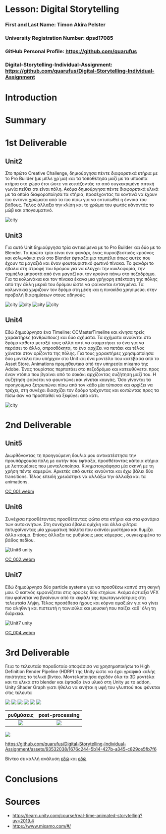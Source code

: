 # Lesson: Digital Storytelling

### First and Last Name: Timon Akira Pelster
### University Registration Number: dpsd17085
### GitHub Personal Profile: https://github.com/quarufus
### Digital-Storytelling-Individual-Assignment: https://github.com/quarufus/Digital-Storytelling-Individual-Assignment

# Introduction



# Summary


# 1st Deliverable

## Unit2
Στο πρώτο Creative Challenge, δημιούργησα πέντε διαφορετικά κτήρια με το Pro Builder (με μπλε χρ´μα) και τα τοποθέτησα μαζί με τα υπόοιπα κτήρια στο χώρο έτσι ώστε να κοιτάζοντάς τα από συγκεκριμένη απτική γωνία πείθει οτι είναι πόλη. Ακόμα δημιούργησα πέντε διαφορετικά υλικά με τα οποία διαφοροποίησα τα κτήρια, προσέχοντας τα κοντινά να έχουν πιο έντονα χρώματα από τα πιο πίσω για να εντυπωθεί η έννοια του βάθους. Τελος άλλαξα την κλίση και το χρώμα του φωτός κάνοντάς το μώβ και απογευματινό.

![city](https://github.com/quarufus/Digital-Storytelling-Individual-Assignment/blob/main/dailies/Deliverable1/Unit2/Screenshot%20(4).png)

## Unit3
Για αυτό Unit δημιούργησα τρία αντικείμενα με το Pro Builder και δύο με το Blender. Τα πρώτα τρία είναι ένα φανάρι, ένας πυροσβεστικός κρούνος και κολωνάκια ενώ στο Blender έφτιαξα μια ταμπέλα όπως αυτές που έχουν τα μαγαζιά και έναν φουτουριστικό φωτινό πίνακα. Το φανάρι το έβαλα στη στροφή του δρόμου για να ελέγχει την κυκλοφορία, την ταμπέλα μπροστά από ένα μαγαζί και τον κρούνο πάνω στο πεζοδρόμιο. Για τα κολωνάκια και τον πίνακα έκανα μια γρήγορη επέκταση της πόλης από την άλλη μεριά του δρόμου ώστε να φαίνονται ενταγμένα. Τα κολωνάκια χωριζουν τον δρόμο στη μέση και η πινακίδα χρησιμεύει στην προβολή διαφημίσεων στους αδηγούς

![city](https://github.com/quarufus/Digital-Storytelling-Individual-Assignment/blob/main/dailies/Deliverable1/Unit3/Screenshot%20(5).png)
![city](https://github.com/quarufus/Digital-Storytelling-Individual-Assignment/blob/main/dailies/Deliverable1/Unit3/Screenshot%20(6).png)
![city](https://github.com/quarufus/Digital-Storytelling-Individual-Assignment/blob/main/dailies/Deliverable1/Unit3/Screenshot%20(8).png)
![city](https://github.com/quarufus/Digital-Storytelling-Individual-Assignment/blob/main/dailies/Deliverable1/Unit3/Screenshot%20(9).png)


## Unit4
Εδώ δημιούργησα ένα Timeline: CCMasterTimeline και κίνησα τρείς χαρακτήρες (ανθρώπους) και δύο οχήματα. Τα οχήματα κινούνται στο δρόμο κάθετα μεταξύ τους αλλά αντί να σταματήσει το ένα για να περάσει το άλλο, απροσδόκητα, το ένα αρχίζει να πετάει και τέλος χάνεται στον ορίζοντα της πόλης. Για τους χαρακτήρες χρησιμοποίησα δύο μοντέλα που υπήρχαν στο Unit και ένα μοντέλο που κατέβασα από το Asset Store. Animations προμηθευτικα από την υπηρεσία mixamo της Adobe. Ένας τουρίστας περπατάει στο πεζοδρόμιο και κατευθύνεται προς έναν ντόπιο που βγαίνει από το σοκάκι αρχίζοντας συζήτηση μαζί του. Η συζήτηση φαίνεται να φουντώνει και γίνεται καυγάς. Όσο γίνονται τα προηγούμνα ξετρυπώνει πίσω από τον κάδο μία τύπισσα και
αρχίζει να τρέχει, στη συνέχει διασχίζει τον δρόμο τρέχοντας και κοιτώντας προς τα πίσω σαν να προσπαθεί να ξεφύγει από κάτι.

![city](https://github.com/quarufus/Digital-Storytelling-Individual-Assignment/blob/main/dailies/Deliverable1/Unit4/Screenshot%20(10).png)

# 2nd Deliverable

## Unit5

Διωρθόνοντας τη προηγούμενη δουλιά μου αντικατέστησα την προυπάρχουσα πόλη με αυτήν που έφτιαξα, προσθέτοντας κάποια κτήρια με λεπτομέριες που μοντελοποίησα. Κινηματογράφησα μία σκηνή με τη χρήση πέντε καμερών. Αρκετές από αυτές κινούνται και έχω βάλει δύο transitions. Τέλος επειδή χρειάστηκε να αλλάξω την άλλαξα και τα animations.

[CC_001.webm](https://user-images.githubusercontent.com/93532038/235166290-f81af771-8bad-47c0-ba77-31b9d4eaefa1.webm)

## Unit6

Συνέχισα προσθέτοντας προσθέτοντας φώτα στα κτήρια και στα φανάρια των αυτοκινήτων. Στη συνέχεια έβαλα ομίχλη και άλλα φίλτρα πετυχαίνοντας μία χρωματική παλέτα που εκπνέει μυστήριο και θυμίζει άλλο κόσμο. Επίσης άλλαξα τις ρυθμίσεις μιας κάμερας , συγκεκριμένα το βάθος πεδίου.

![Unit6 unity](https://github.com/quarufus/Digital-Storytelling-Individual-Assignment/blob/main/dailies/Deliverable2/Unit6/Screenshot%20(16).png)

[CC_002.webm](https://user-images.githubusercontent.com/93532038/235166660-c5dbe942-7f07-4fd8-8517-4e8f82745b2a.webm)

## Unit7

Εδώ δημιούργησα δύο particle systems για να προσθέσω καπνό στη σκηνή μου. Ο καπνός εμφανίζεται στις οροφές δύο κτηρίων. Ακόμα έφτιαξα VFX που φαίνεται να βγαίνουν από το κεφάλι της πρωταγωνίστριας στη τελευταία λήψη. Τέλος προσέθεσα ήχους και κόρνα αμαξιών για να γίνει πιο αληθινή και πιστευτή η ταινιούλα και μουσική που παίζει καθ' όλη τη διάρκεια.

![Unit7 unity](https://github.com/quarufus/Digital-Storytelling-Individual-Assignment/blob/main/dailies/Deliverable2/Unit7/Screenshot%20(17).png)

[CC_004.webm](https://user-images.githubusercontent.com/93532038/235166762-56619259-50c5-4b19-a813-e31b0652daac.webm)

# 3rd Deliverable 

Γεια το τελευταίο παραδοταίο αποφάσισα να χρησημοποιήσω το High Definition Render Pipeline (HDRP) της Unity ώστε να έχει γραφικά καλής ποιότητας το τελικό βίντεο. Μοντελοποιήσα σχεδόν όλα τα 3D μοντέλα και τα υλικά στο blender και έφτιαξα ένα υλικό στη Unity με το addon, Unity Shader Graph γιατι ήθελα να κινήται η υφή του γλυπτού που φένεται στις τελευτα

![](https://github.com/quarufus/Digital-Storytelling-Individual-Assignment/blob/main/dailies/Deliverable3/Screenshot%202023-06-02%20082626.png)
![](https://github.com/quarufus/Digital-Storytelling-Individual-Assignment/blob/main/dailies/Deliverable3/Screenshot%202023-06-02%20091514.png)
![](https://github.com/quarufus/Digital-Storytelling-Individual-Assignment/blob/main/dailies/Deliverable3/Screenshot%202023-06-02%20091529.png)
![](https://github.com/quarufus/Digital-Storytelling-Individual-Assignment/blob/main/dailies/Deliverable3/Screenshot%202023-06-02%20091617.png)
![](https://github.com/quarufus/Digital-Storytelling-Individual-Assignment/blob/main/dailies/Deliverable3/Screenshot%202023-06-02%20091703.png)
![](https://github.com/quarufus/Digital-Storytelling-Individual-Assignment/blob/main/dailies/Deliverable3/Screenshot%202023-06-02%20091742.png)

ρυθμύσεις  |  post-processing
:-------------------------:|:-------------------------:
![](https://github.com/quarufus/Digital-Storytelling-Individual-Assignment/blob/main/dailies/Deliverable3/Screenshot%202023-06-02%20092305.png)  |  ![](https://github.com/quarufus/Digital-Storytelling-Individual-Assignment/blob/main/dailies/Deliverable3/Screenshot%202023-06-02%20092324.png)

![](https://github.com/quarufus/Digital-Storytelling-Individual-Assignment/blob/main/dailies/Deliverable3/Screenshot%202023-06-02%20092458.png)


https://github.com/quarufus/Digital-Storytelling-Individual-Assignment/assets/93532038/1676c244-5b14-427b-a345-c829ce5fb7f6

Βίντεο σε καλλή ανάλυση [εδώ](https://github.com/quarufus/Digital-Storytelling-Individual-Assignment/blob/main/dailies/Deliverable3/Final_Project/test.mp4) και [εδώ](https://www.youtube.com/watch?v=46p5fzX4-xY)

# Conclusions


# Sources
- https://learn.unity.com/course/real-time-animated-storytelling?uv=2019.4
- https://www.mixamo.com/#/

